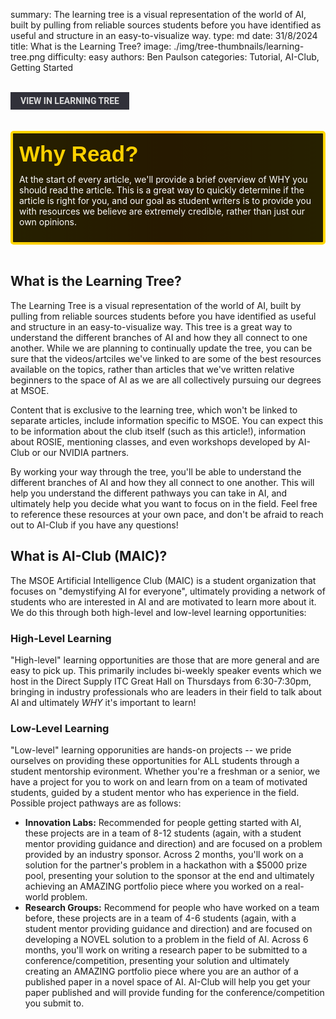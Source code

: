 summary: The learning tree is a visual representation of the world of AI, built by pulling from reliable sources students before you have identified as useful and structure in an easy-to-visualize way.
type: md
date: 31/8/2024
title: What is the Learning Tree?
image: ./img/tree-thumbnails/learning-tree.png
difficulty: easy
authors: Ben Paulson
categories: Tutorial, AI-Club, Getting Started

<br>
<a href='/learning-tree?node=1' style='
    background-color: #31313a;
    color: gainsboro;
    padding: 6px 16px;
    border: none
    border-radius: 4px;
    text-transform: uppercase;
    font-family: "Roboto", sans-serif;
    font-size: 1em;
    font-weight: bold;
    cursor: pointer;
    text-decoration: none;
    display: inline-block;'
>
  View in Learning Tree
</a>

<br>
<br>
<br>

<div style='
  position: relative;
  padding: 10px; 
  border-radius: 5px;
  background-color: rgba(0, 0, 0, 0.85); 
  border: 4px solid transparent;
  background-image: linear-gradient(90deg, rgba(0, 0, 0, 0.85), rgba(0, 0, 0, 0.85)), linear-gradient(90deg, gold, orange, gold);
  background-origin: border-box;
  background-clip: padding-box, border-box;
'>

<svg width='200' height='50' style='display: block; margin-bottom: 5px;'>
  <text x='0' y='35' font-size='35' font-family='Arial' font-weight='bold' fill='gold'>
    Why Read?
    <animate attributeName='fill' values='gold; orange; gold' dur='3s' repeatCount='indefinite' />
  </text>
</svg>

<p style='color: white; margin-top: 2px;'>At the start of every article, we'll provide a brief overview of WHY you should read the article. This is a great way to quickly determine if the article is right for you, and our goal as student writers is to provide you with resources we believe are extremely credible, rather than just our own opinions.</p>

</div>

<br/>

## What is the Learning Tree?
The Learning Tree is a visual representation of the world of AI, built by pulling from reliable sources students before you have identified as useful and structure in an easy-to-visualize way. This tree is a great way to understand the different branches of AI and how they all connect to one another. While we are planning to continually update the tree, you can be sure that the videos/artciles we've linked to are some of the best resources available on the topics, rather than articles that we've written relative beginners to the space of AI as we are all collectively pursuing our degrees at MSOE.

Content that is exclusive to the learning tree, which won't be linked to separate articles, include information specific to MSOE. You can expect this to be information about the club itself (such as this article!), information about ROSIE, mentioning classes, and even workshops developed by AI-Club or our NVIDIA partners.

By working your way through the tree, you'll be able to understand the different branches of AI and how they all connect to one another. This will help you understand the different pathways you can take in AI, and ultimately help you decide what you want to focus on in the field. Feel free to reference these resources at your own pace, and don't be afraid to reach out to AI-Club if you have any questions!


## What is AI-Club (MAIC)?
The MSOE Artificial Intelligence Club (MAIC) is a student organization that focuses on "demystifying AI for everyone", ultimately providing a network of students who are interested in AI and are motivated to learn more about it. We do this through both high-level and low-level learning opportunities:<br/>

### High-Level Learning
"High-level" learning opportunities are those that are more general and are easy to pick up. This primarily includes bi-weekly speaker events which we host in the Direct Supply ITC Great Hall on Thursdays from 6:30-7:30pm, bringing in industry professionals who are leaders in their field to talk about AI and ultimately *WHY* it's important to learn!

### Low-Level Learning
"Low-level" learning opporunities are hands-on projects -- we pride ourselves on providing these opportunities for ALL students through a student mentorship evironment. Whether you're a freshman or a senior, we have a project for you to work on and learn from on a team of motivated students, guided by a student mentor who has experience in the field. Possible project pathways are as follows:
* **Innovation Labs:** Recommended for people getting started with AI, these projects are in a team of 8-12 students (again, with a student mentor providing guidance and direction) and are focused on a problem provided by an industry sponsor. Across 2 months, you'll work on a solution for the partner's problem in a hackathon with a $5000 prize pool, presenting your solution to the sponsor at the end and ultimately achieving an AMAZING portfolio piece where you worked on a real-world problem.
* **Research Groups:** Recommend for people who have worked on a team before, these projects are in a team of 4-6 students (again, with a student mentor providing guidance and direction) and are focused on developing a NOVEL solution to a problem in the field of AI. Across 6 months, you'll work on writing a research paper to be submitted to a conference/competition, presenting your solution and ultimately creating an AMAZING portfolio piece where you are an author of a published paper in a novel space of AI. AI-Club will help you get your paper published and will provide funding for the conference/competition you submit to.



